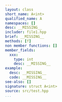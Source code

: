 ```yaml
---
layout: class
short_name: A<int>
qualified_name: A
namespaces: []
desc: __MISSING__
includer: file1.hpp
brief: __MISSING__
methods: [f]
non member functions: []
member_fields:
  xxx:
    type: int
    desc: __MISSING__
example:
  desc: __MISSING__
  code: __MISSING__
see-also: []
signature: struct A<int>
source: src/test.hpp
...
```


